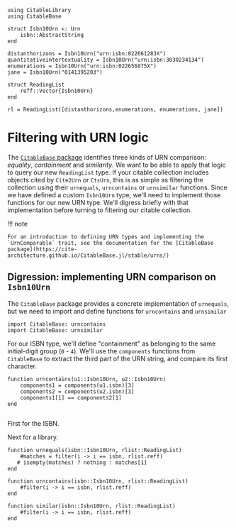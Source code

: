 ```@setup citelib
using CitableLibrary
using CitableBase

struct Isbn10Urn <: Urn
    isbn::AbstractString
end

distanthorizons = Isbn10Urn("urn:isbn:022661283X")
quantitativeintertextuality = Isbn10Urn("urn:isbn:3030234134")
enumerations = Isbn10Urn("urn:isbn:022656875X")
jane = Isbn10Urn("0141395203")

struct ReadingList
    reff::Vector{Isbn10Urn}
end

rl = ReadingList([distanthorizons,enumerations, enumerations, jane])
```

# Filtering with URN logic


The [`CitableBase` package](https://cite-architecture.github.io/CitableBase.jl/stable/) identifies three kinds of URN comparison: *equality*, *containment* and *similarity*.  We want to be able to apply that logic to query our new `ReadingList` type.  If your citable collection includes objects cited by `Cite2Urn` or `CtsUrn`, this is as simple as filtering the collection using their `urnequals`, `urncontains` or `urnsimilar` functions.  Since we have defined a custom `Isbn10Urn` type, we'll need to implement those functions for our new URN type. We'll digress briefly with that implementation before turning to filtering our citable collection.



!!! note

    For an introduction to defining URN types and implementing the `UrnComparable` trait, see the documentation for the [CitableBase package](https://cite-architecture.github.io/CitableBase.jl/stable/urns/) 


## Digression: implementing URN comparison on `Isbn10Urn`


The `CitableBase` package provides a concrete implementation of `urnequals`, but we need to import and define functions for `urncontains` and `urnsimilar`
 
```@example citelib
import CitableBase: urncontains
import CitableBase: urnsimilar
```

For our ISBN type, we'll define "containment" as belonging to the same initial-digit group (`0` - `4`).  We'll use the `components` functions from `CitableBase` to extract the third part of the URN string, and compare its first character.

```@example citelib
function urncontains(u1::Isbn10Urn, u2::Isbn10Urn)
    components1 = components(u1.isbn)[3]
    components2 = components(u2.isbn)[3]
    components1[1] == components2[1]
end
```



```@example citelib
```



First for the ISBN.





Next for a library.
```@example citelib
function urnequals(isbn::Isbn10Urn, rlist::ReadingList)
    #matches = filter(i -> i == isbn, rlist.reff)
   # isempty(matches) ? nothing : matches[1]
end

function urncontains(isbn::Isbn10Urn, rlist::ReadingList)
    #filter(i -> i == isbn, rlist.reff)
end

function similar(isbn::Isbn10Urn, rlist::ReadingList)
    #filter(i -> i == isbn, rlist.reff)
end

```
